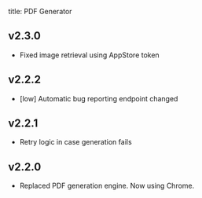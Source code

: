 title: PDF Generator

## v2.3.0
- Fixed image retrieval using AppStore token

## v2.2.2

- [low] Automatic bug reporting endpoint changed

## v2.2.1

- Retry logic in case generation fails

## v2.2.0

- Replaced PDF generation engine. Now using Chrome.